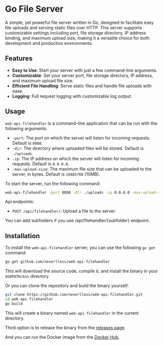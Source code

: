 # Go File Server

A simple, yet powerful file server written in Go, designed to facilitate easy file uploads and serving static files over HTTP. This server supports customizable settings including port, file storage directory, IP address binding, and maximum upload size, making it a versatile choice for both development and production environments.

## Features

- **Easy to Use**: Start your server with just a few command-line arguments.
- **Customizable**: Set your server port, file storage directory, IP address, and maximum upload file size.
- **Efficient File Handling**: Serve static files and handle file uploads with ease.
- **Logging**: Full request logging with customizable log output.

## Usage

`web-api-filehandler` is a command-line application that can be run with the following arguments:

- `-port`: The port on which the server will listen for incoming requests. Default is `8080`.
- `-dir`: The directory where uploaded files will be stored. Default is `./uploads`.
- `-ip`: The IP address on which the server will listen for incoming requests. Default is `0.0.0.0`.
- `-max-upload-size`: The maximum file size that can be uploaded to the server, in bytes. Default is `10485760` (10MB).

To start the server, run the following command:

```bash
web-api-filehandler -port 8080 -dir ./uploads -ip 0.0.0.0 -max-upload-size 10485760
```

Api endpoints:

- `POST /api/filehandler/`: Upload a file to the server.

You can add subfolders if you use /api/filehandler/{subfolder} endpoint.

## Installation

To install the `web-api-filehandler` server, you can use the following `go get` command:

```bash
go get github.com/neverlless/web-api-filehandler
```

This will download the source code, compile it, and install the binary in your `$GOPATH/bin` directory.

Or you can clone the repository and build the binary yourself:

```bash
git clone https://github.com/neverlless/web-api-filehandler.git
cd web-api-filehandler
go build
```

This will create a binary named `web-api-filehandler` in the current directory.

Third option is to release the binary from the [releases page](https://github.com/neverlless/web-api-filehandler/releases).

And you can run the Docker image from the [Docker Hub](https://hub.docker.com/r/neverlless/web-api-filehandler).
